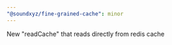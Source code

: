 ```yaml
---
"@soundxyz/fine-grained-cache": minor
---
```


New "readCache" that reads directly from redis cache
